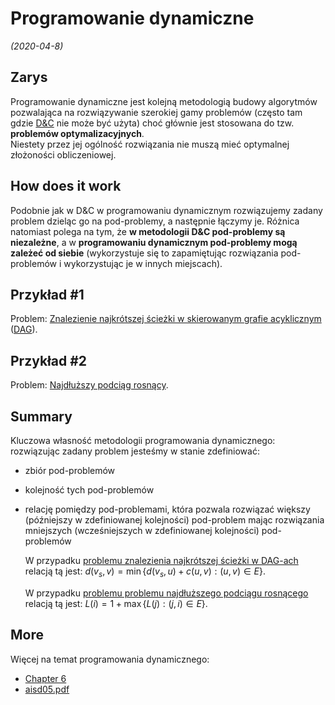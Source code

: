 # Programowanie dynamiczne
*(2020-04-8)*

## Zarys

Programowanie dynamiczne jest kolejną metodologią budowy algorytmów pozwalająca na rozwiązywanie szerokiej gamy problemów (często tam gdzie [D&C](../2020-03-9/divide-and-conquer.md) nie może być użyta) choć głównie jest stosowana do tzw. **problemów optymalizacyjnych**.\
Niestety przez jej ogólność rozwiązania nie muszą mieć optymalnej złożoności obliczeniowej.

## How does it work

Podobnie jak w D&C w programowaniu dynamicznym rozwiązujemy zadany problem dzieląc go na pod-problemy, a następnie łączymy je. Różnica natomiast polega na tym, że **w metodologii D&C pod-problemy są niezależne**, a w **programowaniu dynamicznym pod-problemy mogą zależeć od siebie** (wykorzystuje się to zapamiętując rozwiązania pod-problemów i wykorzystując je w innych miejscach).

## Przykład #1

Problem: [Znalezienie najkrótszej ścieżki w skierowanym grafie acyklicznym](najkrótsza-ścieżka-dag.md) ([DAG](https://en.wikipedia.org/wiki/Directed_acyclic_graph)).

## Przykład #2

Problem: [Najdłuższy podciąg rosnący](najdłuższy-podciąg-rosnący.md).

## Summary

Kluczowa własność metodologii programowania dynamicznego: rozwiązując zadany problem jesteśmy w stanie zdefiniować:
- zbiór pod-problemów
- kolejność tych pod-problemów
- relację pomiędzy pod-problemami, która pozwala rozwiązać większy (późniejszy w zdefiniowanej kolejności) pod-problem mając rozwiązania mniejszych (wcześniejszych w zdefiniowanej kolejności) pod-problemów

    W przypadku [problemu znalezienia najkrótszej ścieżki w DAG-ach](#przyk%c5%82ad-1) relacją tą jest:
    $d(v_s,v) = \min\{d(v_s,u) + c(u,v): (u,v) \in E\}$.

    W przypadku [problemu problemu najdłuższego podciągu rosnącego](#przyk%c5%82ad-2) relacją tą jest:
    $L(i) = 1 + \max\{L(j): (j,i) \in E\}$.

## More

Więcej na temat programowania dynamicznego:
- [Chapter 6](http://algorithmics.lsi.upc.edu/docs/Dasgupta-Papadimitriou-Vazirani.pdf)
- [aisd05.pdf](https://drive.google.com/drive/folders/0B83LMR1NBoUXLXdYZ2hsNFBqTTA)
